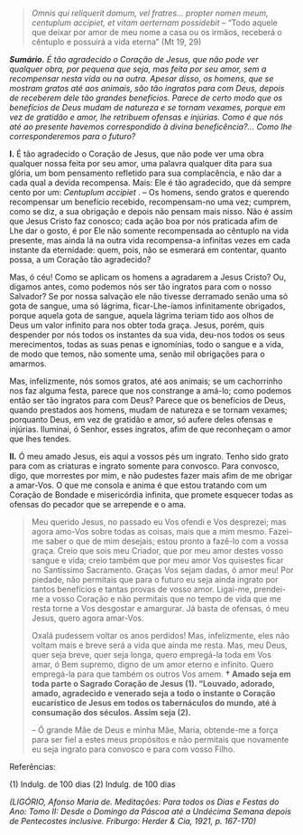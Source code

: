 > *Omnis qui reliquerit domum, vel fratres… propter nomen meum, centuplum accipiet, et vitam aerternam possidebit* – “Todo aquele que deixar por amor de meu nome a casa ou os irmãos, receberá o cêntuplo e possuirá a vida eterna” (Mt 19, 29)

***Sumário.** É tão agradecido o Coração de Jesus, que não pode ver qualquer obra, por pequena que seja, mas feita por seu amor, sem a recompensar nesta vida ou na outra. Apesar disso, os homens, que se mostram gratos até aos animais, são tão ingratos para com Deus, depois de receberem dele tão grandes benefícios. Parece de certo modo que os benefícios de Deus mudam de natureza e se tornam vexames, porque em vez de gratidão e amor, lhe retribuem ofensas e injúrias. Como é que nós até ao presente havemos correspondido à divina beneficência?… Como lhe corresponderemos para o futuro?*

**I.** É tão agradecido o Coração de Jesus, que não pode ver uma obra qualquer nossa feita por seu amor, uma palavra qualquer dita para sua glória, um bom pensamento refletido para sua complacência, e não dar a cada qual a devida recompensa. Mais: Ele é tão agradecido, que dá sempre cento por um: *Centuplum accipiet* . – Os homens, sendo gratos e querendo recompensar um benefício recebido, recompensam-no uma vez; cumprem, como se diz, a sua obrigação e depois não pensam mais nisso. Não é assim que Jesus Cristo faz conosco; cada ação boa por nós praticada afim de Lhe dar o gosto, é por Ele não somente recompensada ao cêntuplo na vida presente, mas ainda lá na outra vida recompensa-a infinitas vezes em cada instante da eternidade: quem, pois, não se esmerará em contentar, quanto possa, a um Coração tão agradecido?

Mas, ó céu! Como se aplicam os homens a agradarem a Jesus Cristo? Ou, digamos antes, como podemos nós ser tão ingratos para com o nosso Salvador? Se por nossa salvação ele não tivesse derramado senão uma só gota de sangue, uma só lágrima, ficar-Lhe-íamos infinitamente obrigados, porque aquela gota de sangue, aquela lágrima teriam tido aos olhos de Deus um valor infinito para nos obter toda graça. Jesus, porém, quis despender por nós todos os instantes da sua vida, deu-nos todos os seus merecimentos, todas as suas penas e ignomínias, todo o sangue e a vida, de modo que temos, não somente uma, senão mil obrigações para o amarmos.

Mas, infelizmente, nós somos gratos, até aos animais; se um cachorrinho nos faz alguma festa, parece que nos constrange a amá-lo; como podemos então ser tão ingratos para com Deus? Parece que os benefícios de Deus, quando prestados aos homens, mudam de natureza e se tornam vexames; porquanto Deus, em vez de gratidão e amor, só aufere deles ofensas e injúrias. Iluminai, ó Senhor, esses ingratos, afim de que reconheçam o amor que lhes tendes.

**II.** Ó meu amado Jesus, eis aqui a vossos pés um ingrato. Tenho sido grato para com as criaturas e ingrato somente para convosco. Para convosco, digo, que morrestes por mim, e não pudestes fazer mais afim de me obrigar a amar-Vos. O que me consola e anima é que estou tratando com um Coração de Bondade e misericórdia infinita, que promete esquecer todas as ofensas do pecador que se arrepende e o ama.

> Meu querido Jesus, no passado eu Vos ofendi e Vos desprezei; mas agora amo-Vos sobre todas as coisas, mais que a mim mesmo. Fazei-me saber o que de mim desejais; estou pronto a fazê-lo com a vossa graça. Creio que sois meu Criador, que por meu amor destes vosso sangue e vida; creio também que por meu amor Vos quisestes ficar no Santíssimo Sacramento. Graças Vos sejam dadas, ó amor meu! Por piedade, não permitais que para o futuro eu seja ainda ingrato por tantos benefícios e tantas provas de vosso amor. Ligai-me, prendei-me a vosso Coração e não permitais que no tempo de vida que me resta torne a Vos desgostar e amargurar. Já basta de ofensas, ó meu Jesus, quero agora amar-Vos.
>
> Oxalá pudessem voltar os anos perdidos! Mas, infelizmente, eles não voltam mais e breve será a vida que ainda me resta. Mas, meu Deus, quer seja breve, quer seja longa, quero empregá-la toda em Vos amar, ó Bem supremo, digno de um amor eterno e infinito. Quero empregá-la para que também os outros Vos amem. **† Amado seja em toda parte o Sagrado Coração de Jesus (1). “Louvado, adorado, amado, agradecido e venerado seja a todo o instante o Coração eucarístico de Jesus em todos os tabernáculos do mundo, até à consumação dos séculos. Assim seja (2).**
>
> – Ó grande Mãe de Deus e minha Mãe, Maria, obtende-me a força para ser fiel a estes meus propósitos e não permitais que novamente eu seja ingrato para convosco e para com vosso Filho.

Referências:

\(1\) Indulg. de 100 dias (2) Indulg. de 100 dias

*(LIGÓRIO, Afonso Maria de. Meditações: Para todos os Dias e Festas do Ano: Tomo II: Desde o Domingo da Páscoa até a Undécima Semana depois de Pentecostes inclusive. Friburgo: Herder & Cia, 1921, p. 167-170)*
